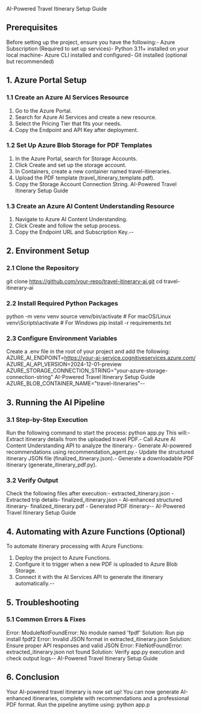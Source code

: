 AI-Powered Travel Itinerary Setup Guide
 ## Prerequisites
 Before setting up the project, ensure you have the following:- Azure Subscription (Required to set up services)- Python 3.11+ installed on your local machine- Azure CLI installed and configured- Git installed (optional but recommended)
 ## 1. Azure Portal Setup
 ### 1.1 Create an Azure AI Services Resource
 1. Go to the Azure Portal.
 2. Search for Azure AI Services and create a new resource.
 3. Select the Pricing Tier that fits your needs.
 4. Copy the Endpoint and API Key after deployment.
 ### 1.2 Set Up Azure Blob Storage for PDF Templates
 1. In the Azure Portal, search for Storage Accounts.
 2. Click Create and set up the storage account.
 3. In Containers, create a new container named travel-itineraries.
 4. Upload the PDF template (travel_itinerary_template.pdf).
 5. Copy the Storage Account Connection String.
AI-Powered Travel Itinerary Setup Guide
 ### 1.3 Create an Azure AI Content Understanding Resource
 1. Navigate to Azure AI Content Understanding.
 2. Click Create and follow the setup process.
 3. Copy the Endpoint URL and Subscription Key.--
## 2. Environment Setup
 ### 2.1 Clone the Repository
 git clone https://github.com/your-repo/travel-itinerary-ai.git
 cd travel-itinerary-ai
 ### 2.2 Install Required Python Packages
 python -m venv venv
 source venv/bin/activate  # For macOS/Linux
 venv\Scripts\activate  # For Windows
 pip install -r requirements.txt
 ### 2.3 Configure Environment Variables
 Create a .env file in the root of your project and add the following:
 AZURE_AI_ENDPOINT=https://your-ai-service.cognitiveservices.azure.com/
 AZURE_AI_API_VERSION=2024-12-01-preview
 AZURE_STORAGE_CONNECTION_STRING="your-azure-storage-connection-string"
AI-Powered Travel Itinerary Setup Guide
 AZURE_BLOB_CONTAINER_NAME="travel-itineraries"--
## 3. Running the AI Pipeline
 ### 3.1 Step-by-Step Execution
 Run the following command to start the process:
 python app.py
 This will:- Extract itinerary details from the uploaded travel PDF.- Call Azure AI Content Understanding API to analyze the itinerary.- Generate AI-powered recommendations using recommendation_agent.py.- Update the structured itinerary JSON file (finalized_itinerary.json).- Generate a downloadable PDF itinerary (generate_itinerary_pdf.py).
 ### 3.2 Verify Output
 Check the following files after execution:- extracted_itinerary.json - Extracted trip details- finalized_itinerary.json - AI-enhanced structured itinerary- finalized_itinerary.pdf - Generated PDF itinerary--
AI-Powered Travel Itinerary Setup Guide
 ## 4. Automating with Azure Functions (Optional)
 To automate itinerary processing with Azure Functions:
 1. Deploy the project to Azure Functions.
 2. Configure it to trigger when a new PDF is uploaded to Azure Blob Storage.
 3. Connect it with the AI Services API to generate the itinerary automatically.--
## 5. Troubleshooting
 ### 5.1 Common Errors & Fixes
 Error: ModuleNotFoundError: No module named 'fpdf'
 Solution: Run pip install fpdf2
 Error: Invalid JSON format in extracted_itinerary.json
 Solution: Ensure proper API responses and valid JSON
 Error: FileNotFoundError: extracted_itinerary.json not found
 Solution: Verify app.py execution and check output logs--
AI-Powered Travel Itinerary Setup Guide
 ## 6. Conclusion
 Your AI-powered travel itinerary is now set up! You can now generate AI-enhanced itineraries,
 complete with recommendations and a professional PDF format.
 Run the pipeline anytime using:
 python app.p